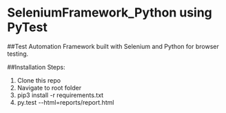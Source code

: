 # SeleniumFramework_Python using PyTest

##Test Automation Framework built with Selenium and Python for browser testing.

##Installation Steps:
1. Clone this repo
2. Navigate to root folder
3. pip3 install -r requirements.txt
4. py.test --html=reports/report.html
